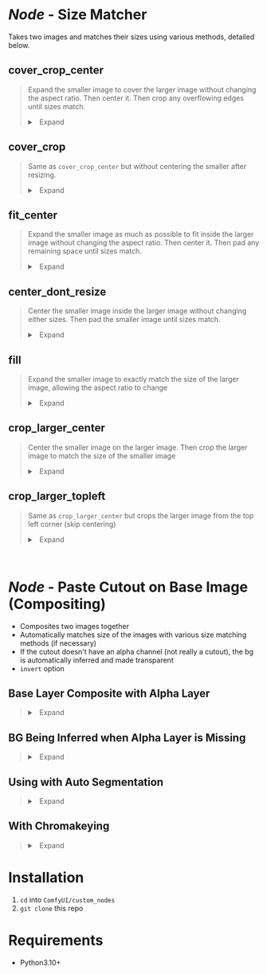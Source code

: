 
# *Node* - Size Matcher

Takes two images and matches their sizes using various methods, detailed below.

## cover_crop_center

> Expand the smaller image to cover the larger image without changing the aspect ratio. Then center it. Then crop any overflowing edges until sizes match.
> 
> <details>
> <summary> &nbsp; Expand </summary>
>
> 
> ![alt text](wiki/demo/size-match/cover-crop-center.png)
>
> </details>

## cover_crop

> Same as `cover_crop_center` but without centering the smaller after resizing.
>
> 
> <details>
> <summary>&nbsp; Expand </summary>
>
> 
> ![alt text](wiki/demo/size-match/cover-crop.png)
>
> </details>

## fit_center

> Expand the smaller image as much as possible to fit inside the larger image without changing the aspect ratio. Then center it. Then pad any remaining space until sizes match.
>
> 
> <details>
> <summary>&nbsp; Expand </summary>
>
> 
> ![alt text](wiki/demo/size-match/fit-center.png)
>
> </details>

## center_dont_resize

> Center the smaller image inside the larger image without changing either sizes. Then pad the smaller image until sizes match.
>
> 
> <details>
> <summary>&nbsp; Expand </summary>
>
> 
> ![alt text](wiki/demo/size-match/center-dont-resize.png)
>
> </details>

## fill

> Expand the smaller image to exactly match the size of the larger image, allowing the aspect ratio to change
>
> 
> <details>
> <summary>&nbsp; Expand </summary>
>
> 
> ![alt text](wiki/demo/size-match/fill.png)
>
> </details>

## crop_larger_center

> Center the smaller image on the larger image. Then crop the larger image to match the size of the smaller image
>
> 
> <details>
> <summary>&nbsp; Expand </summary>
>
> 
> ![alt text](wiki/demo/size-match/crop-larger-center.png)
>
> </details>

## crop_larger_topleft

> Same as `crop_larger_center` but crops the larger image from the top left corner (skip centering)
> 
> <details>
> <summary>&nbsp; Expand </summary>
>
> 
>
> ![alt text](wiki/demo/size-match/crop-larger-topleft.png)
>
> </details>
>

&nbsp;

# *Node* - Paste Cutout on Base Image (Compositing)

- Composites two images together
- Automatically matches size of the images with various size matching methods (if necessary)
- If the cutout doesn't have an alpha channel (not really a cutout), the bg is automatically inferred and made transparent
- `invert` option



## Base Layer Composite with Alpha Layer

> 
> <details>
> <summary>&nbsp; Expand </summary>
>
> 
> ![paste-cutout](wiki/demo/composite/paste-cutout.png)
>
> </details>


## BG Being Inferred when Alpha Layer is Missing



> 
> <details>
> <summary>&nbsp; Expand </summary>
>
> 
>
> ![inferred-bg](wiki/demo/composite/inferred-bg.png)
> 
>
> </details>

## Using with Auto Segmentation

> 
> <details>
> <summary>&nbsp; Expand </summary>
>
> 
>
> ![with-auto-segmentation](wiki/demo/composite/with-auto-segmentation.png)
>
>
> </details>


## With Chromakeying

> 
> <details>
> <summary>&nbsp; Expand </summary>
>
> 
> 
> ![with-chromakeying](wiki/demo/composite/with-chromakeying.png)
>
>
> </details>


# Installation

1. `cd` into `ComfyUI/custom_nodes`
2. `git clone` this repo

# Requirements

- Python3.10+